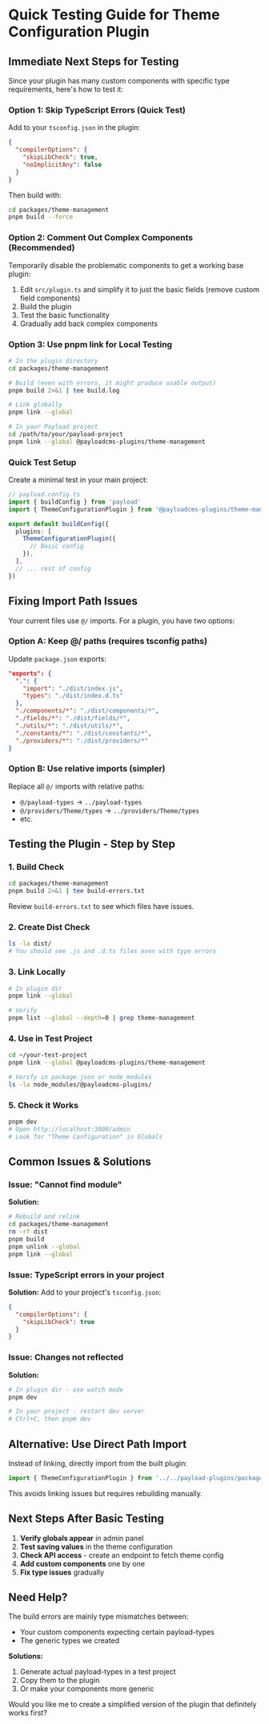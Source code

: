 # Quick Testing Guide for Theme Configuration Plugin

## Immediate Next Steps for Testing

Since your plugin has many custom components with specific type requirements, here's how to test it:

### Option 1: Skip TypeScript Errors (Quick Test)

Add to your `tsconfig.json` in the plugin:

```json
{
  "compilerOptions": {
    "skipLibCheck": true,
    "noImplicitAny": false
  }
}
```

Then build with:
```bash
cd packages/theme-management
pnpm build --force
```

### Option 2: Comment Out Complex Components (Recommended)

Temporarily disable the problematic components to get a working base plugin:

1. Edit `src/plugin.ts` and simplify it to just the basic fields (remove custom field components)
2. Build the plugin
3. Test the basic functionality
4. Gradually add back complex components

### Option 3: Use pnpm link for Local Testing

```bash
# In the plugin directory
cd packages/theme-management

# Build (even with errors, it might produce usable output)
pnpm build 2>&1 | tee build.log

# Link globally
pnpm link --global

# In your Payload project
cd /path/to/your/payload-project
pnpm link --global @payloadcms-plugins/theme-management
```

### Quick Test Setup

Create a minimal test in your main project:

```typescript
// payload.config.ts
import { buildConfig } from 'payload'
import { ThemeConfigurationPlugin } from '@payloadcms-plugins/theme-management'

export default buildConfig({
  plugins: [
    ThemeConfigurationPlugin({
      // Basic config
    }),
  ],
  // ... rest of config
})
```

## Fixing Import Path Issues

Your current files use `@/` imports. For a plugin, you have two options:

### Option A: Keep @/ paths (requires tsconfig paths)

Update `package.json` exports:

```json
"exports": {
  ".": {
    "import": "./dist/index.js",
    "types": "./dist/index.d.ts"
  },
  "./components/*": "./dist/components/*",
  "./fields/*": "./dist/fields/*",
  "./utils/*": "./dist/utils/*",
  "./constants/*": "./dist/constants/*",
  "./providers/*": "./dist/providers/*"
}
```

### Option B: Use relative imports (simpler)

Replace all `@/` imports with relative paths:
- `@/payload-types` → `../payload-types`
- `@/providers/Theme/types` → `../providers/Theme/types`
- etc.

## Testing the Plugin - Step by Step

### 1. **Build Check**

```bash
cd packages/theme-management
pnpm build 2>&1 | tee build-errors.txt
```

Review `build-errors.txt` to see which files have issues.

### 2. **Create Dist Check**

```bash
ls -la dist/
# You should see .js and .d.ts files even with type errors
```

### 3. **Link Locally**

```bash
# In plugin dir
pnpm link --global

# Verify
pnpm list --global --depth=0 | grep theme-management
```

### 4. **Use in Test Project**

```bash
cd ~/your-test-project
pnpm link --global @payloadcms-plugins/theme-management

# Verify in package.json or node_modules
ls -la node_modules/@payloadcms-plugins/
```

### 5. **Check it Works**

```bash
pnpm dev
# Open http://localhost:3000/admin
# Look for "Theme Configuration" in Globals
```

## Common Issues & Solutions

### Issue: "Cannot find module"

**Solution:**
```bash
# Rebuild and relink
cd packages/theme-management
rm -rf dist
pnpm build
pnpm unlink --global
pnpm link --global
```

### Issue: TypeScript errors in your project

**Solution:**
Add to your project's `tsconfig.json`:
```json
{
  "compilerOptions": {
    "skipLibCheck": true
  }
}
```

### Issue: Changes not reflected

**Solution:**
```bash
# In plugin dir - use watch mode
pnpm dev

# In your project - restart dev server
# Ctrl+C, then pnpm dev
```

## Alternative: Use Direct Path Import

Instead of linking, directly import from the built plugin:

```typescript
import { ThemeConfigurationPlugin } from '../../payload-plugins/packages/theme-management/dist/index.js'
```

This avoids linking issues but requires rebuilding manually.

## Next Steps After Basic Testing

1. **Verify globals appear** in admin panel
2. **Test saving values** in the theme configuration
3. **Check API access** - create an endpoint to fetch theme config
4. **Add custom components** one by one
5. **Fix type issues** gradually

## Need Help?

The build errors are mainly type mismatches between:
- Your custom components expecting certain payload-types
- The generic types we created

**Solutions:**
1. Generate actual payload-types in a test project
2. Copy them to the plugin
3. Or make your components more generic

Would you like me to create a simplified version of the plugin that definitely works first?
